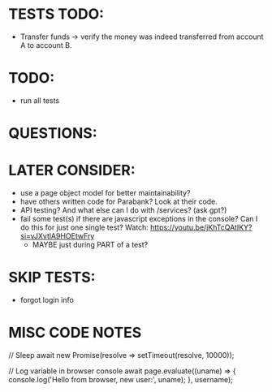 # TESTS TODO:
- Transfer funds -> verify the money was indeed transferred from account A to account B.


# TODO:
- run all tests


# QUESTIONS:




# LATER CONSIDER:
- use a page object model for better maintainability?
- have others written code for Parabank? Look at their code.
- API testing? And what else can I do with /services? (ask gpt?)
- fail some test(s) if there are javascript exceptions in the console? Can I do this for just one single test? Watch: https://youtu.be/jKhTcQAtIKY?si=vJXvtlA9HOEtwFry 
    - MAYBE just during PART of a test?



# SKIP TESTS:
- forgot login info




# MISC CODE NOTES
// Sleep
await new Promise(resolve => setTimeout(resolve, 10000));

// Log variable in browser console
await page.evaluate((uname) => {
  console.log('Hello from browser, new user:', uname);
}, username);
